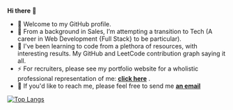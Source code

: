 **Hi there** 👋

- 🔭 Welcome to my GitHub profile.  
- 🧐 From a background in Sales, I’m attempting a transition to Tech (A career in Web Development {Full Stack} to be particular).  
- 👯 I've been learning to code from a plethora of resources, with interesting results. My GitHub and LeetCode contribution graph saying it all.    
- ⚡ For recruiters, please see my portfolio website for a wholistic professional representation of me: [**click here**](https://zeeofortech.vercel.app/) .  
- 💬 If you'd like to reach me, please feel free to send me [**an email**](mailto:traezeokafor@gmail.com)

[![Top Langs](https://github-readme-stats.vercel.app/api/top-langs/?username=traez&layout=donut-vertical)](https://github.com/anuraghazra/github-readme-stats)

<!--
**traez/traez** is a ✨ _special_ ✨ repository because its `README.md` (this file) appears on your GitHub profile.

Here are some ideas to get you started:

- 🔭 I’m 
- 🌱 I’m currently learning ...
- 👯 I’m looking to collaborate on ...
- 🤔 I’m looking for help with ...
- 💬 Ask me about ...
- 📫 How to reach me: ...
- 😄 Pronouns: ...
- ⚡ Fun fact: ...
-->
